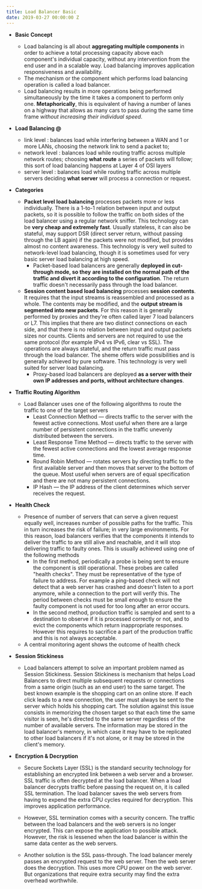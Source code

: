 ```yaml
---
title: Load Balancer Basic
date: 2019-03-27 00:00:00 Z
---
```


- **Basic Concept**

  - Load balancing  is all about **aggregating multiple components** in order to achieve a total processing capacity above each component's individual capacity, without any intervention from the end user and in a scalable way. Load balancing improves application responsiveness and availability. 
  - The mechanism or the component which performs load balancing operation is called a load balancer.
  - Load balancing results in more operations being performed simultaneously by the time it takes a component to perform only one. **Metaphorically**, this is equivalent of having a number of lanes on a highway that allows as many cars to pass during the same time frame *without increasing their individual speed*.

- **Load Balancing @**

  - link level : balances load while interfering between a WAN and 1 or more LANs, choosing the network link to send a packet to;
  - network level : balances load while routing traffic across multiple network routes; choosing **what route** a series of packets will follow; this sort of load balancing happens at Layer 4 of OSI layers
  - server level : balances load while routing traffic across multiple servers deciding **what server** will process a connection or request.

- **Categories** 

  - **Packet level load balancing** processes packets more or less individually. There is a 1-to-1 relation between input and output packets, so it is possible to follow the traffic on both sides of the load balancer using a regular network sniffer. This technology can be **very cheap and extremely fast**. Usually stateless, it can also be stateful, may support DSR (direct server return, without passing through the LB again) if the packets were not modified, but provides almost no content awareness. This technology is very well suited to network-level load balancing, though it is sometimes used
    for very basic server load balancing at high speed.
    - Packet-based load balancers are generally **deployed in cut-through mode, so they**
      **are installed on the normal path of the traffic and divert it according to the**
      **configuration**. The return traffic doesn't necessarily pass through the load
      balancer. 
  - **Session content based load balancing** processes **session contents**. It requires that the input streams is reassembled and processed as a whole. The contents may be modified, and the
    **output stream is segmented into new packets**. For this reason it is generally
    performed by proxies and they're often called layer 7 load balancers or L7. This implies that there are two distinct connections on each side, and that there is no relation between input and output packets sizes nor counts. Clients and servers are not required to use the same protocol (for example IPv4 vs IPv6, clear vs SSL). The operations are always stateful, and the return traffic
    must pass through the load balancer. The sheme offers wide possibilities and is generally achieved by pure software. This technology is very well suited for server load balancing.
    - Proxy-based load balancers are deployed **as a server with their own IP addresses**
      **and ports, without architecture changes**. 

- **Traffic Routing Algorithm**

  - Load Balancer uses one of the following algorithms to route the traffic to one of the target servers
    - Least Connection Method — directs traffic to the server with the fewest active connections. Most useful when there are a large number of persistent connections in the traffic unevenly distributed between the servers.
    - Least Response Time Method — directs traffic to the server with the fewest active connections and the lowest average response time.
    - Round Robin Method — rotates servers by directing traffic to the first available server and then moves that server to the bottom of the queue. Most useful when servers are of equal specification and there are not many persistent connections.
    - IP Hash — the IP address of the client determines which server receives the request.

- **Health Check** 

  - Presence of number of servers that can serve a given request equally well, increases number of possible paths for the traffic. This in turn increases the risk of failure; in very large environments. For this reason, load balancers verifies that the components it intends to deliver the traffic to are still alive and reachable, and it will stop delivering traffic to faulty ones. This is usually achieved using one of the following methods
    - In the first method, periodically a probe is being sent to ensure the component is still operational. These probes are called "health checks". They must be representative of the type of failure to address. For example a ping-based check will not detect that a web server has crashed and doesn't listen to a port anymore, while a connection to the port will verify this. The period between checks must be small enough to ensure the faulty component is not used for too long after an error occurs.
    - In the second method, production traffic is sampled and sent to a destination to observe if it is processed correctly or not, and to evict the components which return inappropriate responses. However this requires to sacrifice a part of the production traffic and this is not always acceptable. 
  - A central monitoring agent shows the outcome of health check 

- **Session Stickiness**

  - Load balancers attempt to solve an important problem named as Session Stickiness. Session Stickiness is mechanism that helps Load Balancers to direct multiple subsequent requests or connections from a same origin (such as an end user) to the same target. The best known example is the shopping cart on an online store. If each click leads to a new connection, the user must always be sent to the server which holds his shopping cart. The solution against this issue consists in memorizing the chosen target so that each time the same visitor is seen, he's directed to the same server regardless of the number of available servers. The information may be stored in the load balancer's memory, in which case it may have to be replicated to other load balancers if it's not alone, or it may be stored in the client's memory. 

- **Encryption & Decryption**

  - Secure Sockets Layer (SSL) is the standard security technology for establishing an encrypted link between a web server and a browser. SSL traffic is often decrypted at the load balancer. When a load balancer decrypts traffic before passing the request on, it is called SSL termination. The load balancer saves the web servers from having to expend the extra CPU cycles required for decryption. This improves application performance.

  - However, SSL termination comes with a security concern. The traffic between the load balancers and the web servers is no longer encrypted. This can expose the application to possible attack. However, the risk is lessened when the load balancer is within the same data center as the web servers.

  - Another solution is the SSL pass-through. The load balancer merely passes an encrypted request to the web server. Then the web server does the decryption. This uses more CPU power on the web server. But organizations that require extra security may find the extra overhead worthwhile.

    


